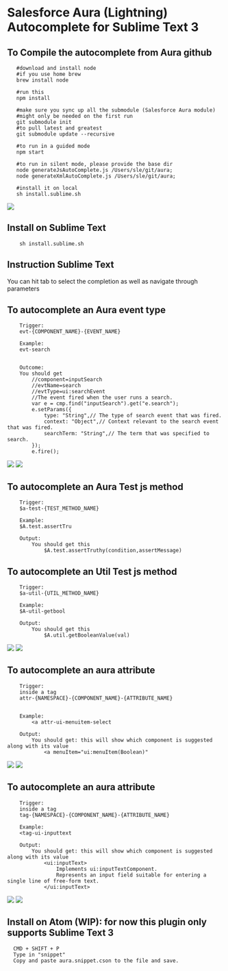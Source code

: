 # Salesforce Aura (Lightning)  Autocomplete for Sublime Text 3


## To Compile the autocomplete from Aura github
```
   #download and install node
   #if you use home brew
   brew install node

   #run this
   npm install 

   #make sure you sync up all the submodule (Salesforce Aura module)
   #might only be needed on the first run
   git submodule init
   #to pull latest and greatest
   git submodule update --recursive

   #to run in a guided mode
   npm start
   
   #to run in silent mode, please provide the base dir
   node generateJsAutoComplete.js /Users/sle/git/aura;
   node generateXmlAutoComplete.js /Users/sle/git/aura;

   #install it on local
   sh install.sublime.sh
```
![](images/generate.jpg)




## Install on Sublime Text 
```
	sh install.sublime.sh
```


## Instruction Sublime Text 
You can hit tab to select the completion as well as navigate through parameters


## To autocomplete an Aura event type
```
	Trigger:
	evt-{COMPONENT_NAME}-{EVENT_NAME}

	Example:
	evt-search


	Outcome:
	You should get 
		//component=inputSearch
        //evtName=search
        //evtType=ui:searchEvent
        //The event fired when the user runs a search.
        var e = cmp.find("inputSearch").get("e.search");
        e.setParams({
            type: "String",// The type of search event that was fired.
            context: "Object",// Context relevant to the search event that was fired.
            searchTerm: "String",// The term that was specified to search.
        });
        e.fire();
```
![](images/evt1.jpg)
![](images/evt2.jpg)


## To autocomplete an Aura Test js method
```
	Trigger:
	$a-test-{TEST_METHOD_NAME}

	Example:
	$A.test.assertTru

	Output:
		You should get this
			$A.test.assertTruthy(condition,assertMessage)
```


## To autocomplete an Util Test js method
```
	Trigger:
	$a-util-{UTIL_METHOD_NAME}

	Example:
	$A-util-getbool

	Output:
		You should get this
			$A.util.getBooleanValue(val)
```
![](images/util1.jpg)
![](images/util2.jpg)


## To autocomplete an aura attribute
```
	Trigger:
	inside a tag
	attr-{NAMESPACE}-{COMPONENT_NAME}-{ATTRIBUTE_NAME}


	Example:
		<a attr-ui-menuitem-select

	Output:
		You should get: this will show which component is suggested along with its value
			<a menuItem="ui:menuItem(Boolean)"
```	
![](images/attribute1.jpg)
![](images/attribute2.jpg)




## To autocomplete an aura attribute
```
	Trigger:
	inside a tag
	tag-{NAMESPACE}-{COMPONENT_NAME}-{ATTRIBUTE_NAME}

	Example:
	<tag-ui-inputtext

	Output:
		You should get: this will show which component is suggested along with its value
			<ui:inputText>
				Implements ui:inputTextComponent.
				Represents an input field suitable for entering a single line of free-form text.
			</ui:inputText>
```	
![](images/tag1.jpg)
![](images/tag2.jpg)





## Install on Atom (WIP): for now this plugin only supports Sublime Text 3
```
  CMD + SHIFT + P
  Type in "snippet"
  Copy and paste aura.snippet.cson to the file and save.
```
